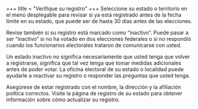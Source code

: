+++
title = "Verifique su registro"
+++
Seleccione su estado o territorio en el menú desplegable para revisar si ya está registrado antes de la fecha límite en su estado, que puede ser de hasta 30 días antes de las elecciones.

Revise también si su registro está marcado como “inactivo”. Puede pasar a ser “inactivo” si no ha votado en dos elecciones federales o si no respondió cuando los funcionarios electorales trataron de comunicarse con usted.

Un estado inactivo no significa necesariamente que usted tenga que volver a registrarse, significa que tal vez tenga que tomar medidas adicionales antes de poder votar. La oficina electoral de su estado o localidad puede ayudarle a reactivar su registro o responder las preguntas que usted tenga.

Asegúrese de estar registrado con el nombre, la dirección y la afiliación política correctos. Visite la página de registro de su estado para obtener información sobre cómo actualizar su registro.
